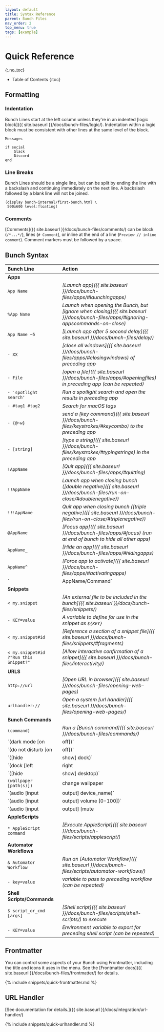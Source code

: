 ```yaml
---
layout: default
title: Syntax Reference
parent: Bunch Files
nav_order: 2
top_menu: true
tags: [example]
---
```

# Quick Reference
{:.no_toc}

* Table of Contents
{:toc}

## Formatting

### Indentation

Bunch Lines start at the left column unless they're in an indented [logic block]({{ site.baseurl }}/docs/bunch-files/logic/). Indentation within a logic block must be consistent with other lines at the same level of the block.

```bunch
Messages

if social
	Slack
	Discord
end
```

### Line Breaks

Bunch Lines should be a single line, but can be split by ending the line with a backslash and continuing immediately on the next line. A backslash followed by a blank line will not be joined.

```bunch
(display bunch-internal/first-bunch.html \
 500x600 level:floating)
```

### Comments

[Comments]({{ site.baseurl }}/docs/bunch-files/comments/) can be block (`/*...*/`), lines (`# Comment`), or inline at the end of a line (`Preview // inline comment`). Comment markers must be followed by a space.


## Bunch Syntax

|Bunch Line|Action|
|:----|:----|
| __Apps__ ||
|`App Name`|_[Launch app]({{ site.baseurl }}/docs/bunch-files/apps/#launchingapps)_|
|`%App Name`|_Launch when opening the Bunch, but [ignore when closing]({{ site.baseurl }}/docs/bunch-files/apps/#ignoring-appscommands-on-close)_|
|`App Name ~5`|_[Launch app after 5 second delay]({{ site.baseurl }}/docs/bunch-files/delay/)_|
|`- XX`|_[close all windows]({{ site.baseurl }}/docs/bunch-files/apps/#closingwindows) of preceding app_|
|`- File`|_[open a file]({{ site.baseurl }}/docs/bunch-files/apps/#openingfiles) in preceding app (can be repeated)_|
|`- 'spotlight search'` | _Run a spotlight search and open the results in preceding app_ |
| `- #tag1 #tag2` | _Search for macOS tags_ |
|`- {@~w}`|_send a [key command]({{ site.baseurl }}/docs/bunch-files/keystrokes/#keycombo) to the preceding app_|
|`- [string]`|_[type a string]({{ site.baseurl }}/docs/bunch-files/keystrokes/#typingstrings) in the preceding app_|
|`!AppName`|_[Quit app]({{ site.baseurl }}/docs/bunch-files/apps/#quitting)_|
|`!!AppName`|_Launch app when closing bunch ([double negative]({{ site.baseurl }}/docs/bunch-files/run-on-close/#doublenegative))_|
|`!!!AppName`|_Quit app when closing bunch ([triple negative]({{ site.baseurl }}/docs/bunch-files/run-on-close/#triplenegative))_|
|`@AppName`|_[Focus app]({{ site.baseurl }}/docs/bunch-files/apps/#focus) (run at end of bunch to hide all other apps)_|
|`AppName_`|_[Hide an app]({{ site.baseurl }}/docs/bunch-files/apps/#hidingapps)_|
|`AppName^`|_[Force app to activate]({{ site.baseurl }}/docs/bunch-files/apps/#activatingapps)_|
| `| AppName/Command`|Force launching in parallel even when [execution sequence]({{ site.baseurl }}/docs/bunch-files/sequence/) is sequential |
| __Snippets__ ||
|`< my.snippet`|_[An external file to be included in the bunch]({{ site.baseurl }}/docs/bunch-files/snippets/)_|
|`- KEY=value`|_A variable to define for use in the snippet as `${KEY}`_|
|`< my.snippet#id`|_[Reference a section of a snippet file]({{ site.baseurl }}/docs/bunch-files/snippets/#fragments)_|
|`< my.snippet#id ?"Run this Snippet?"`|_[Allow interactive confirmation of a snippet]({{ site.baseurl }}/docs/bunch-files/interactivity/)_|
|__URLS__||
|`http://url`|_[Open URL in browser]({{ site.baseurl }}/docs/bunch-files/opening-web-pages)_|
|`urlhandler://`|_Open a system [url handler]({{ site.baseurl }}/docs/bunch-files/opening-web-pages/)_|
|__Bunch Commands__||
|`(command)`|_Run a [Bunch command]({{ site.baseurl }}/docs/bunch-files/commands/)_|
| `(dark mode [on|off])` | dark mode on/off |
| `(do not disturb [on|off])` | do not disturb on/off |
| `([hide|show] dock)` | hide/show dock |
| `(dock [left|right|bottom])` | dock left/right/bottom |
| `([hide|show] desktop)` | hide/show desktop |
| `(wallpaper [path(s)])` | change wallpaper |
| `(audio [input|output] device_name)` | audio input/output |
| `(audio [input|output] volume [0-100])` | audio volume |
| `(audio [input|output] [mute|unmute])`| mute/unmute  audio |
|__AppleScripts__||
|`* AppleScript command`|_[Execute AppleScript]({{ site.baseurl }}/docs/bunch-files/scripts/applescript/)_|
|__Automator Workflows__||
|`& Automator Workflow`|_Run an [Automator Workflow]({{ site.baseurl }}/docs/bunch-files/scripts/automator-workflows/)_|
|`- key=value`|_variable to pass to preceding workflow (can be repeated)_|
|__Shell Scripts/Commands__||
|`$ script_or_cmd [args]`|_[Shell script]({{ site.baseurl }}/docs/bunch-files/scripts/shell-scripts/) to execute_|
|`- KEY=value`|_Environment variable to export for preceding shell script (can be repeated)_|

## Frontmatter

You can control some aspects of your Bunch using Frontmatter, including the title and icons it uses in the menu. See the [Frontmatter docs]({{ site.baseurl }}/docs/bunch-files/frontmatter/) for details.

{% include snippets/quick-frontmatter.md %}

## URL Handler

[See documentation for details.]({{ site.baseurl }}/docs/integration/url-handler/)

{% include snippets/quick-urlhandler.md %}

